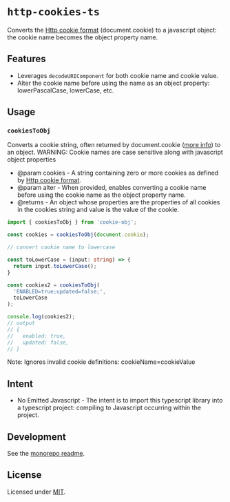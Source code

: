 # `http-cookies-ts`

Converts the [Http cookie format](https://developer.mozilla.org/en-US/docs/web/api/document/cookie) (document.cookie) to a javascript object: the cookie name becomes the object property name.

## Features

* Leverages `decodeURIComponent` for both cookie name and cookie value.
* Alter the cookie name before using the name as an object property: lowerPascalCase, lowerCase, etc.

## Usage

### `cookiesToObj`

Converts a cookie string, often returned by document.cookie ([more info](https://developer.mozilla.org/en-US/docs/web/api/document/cookie)) to an object. WARNING: Cookie names are case sensitive along with javascript object properties

* @param cookies - A string containing zero or more cookies as defined by [Http cookie format](https://developer.mozilla.org/en-US/docs/web/api/document/cookie).
* @param alter - When provided, enables converting a cookie name before using the cookie name as the object property name.
* @returns - An object whose properties are the properties of all cookies in the cookies string and value is the value of the cookie.

```typescript
import { cookiesToObj } from 'cookie-obj';

const cookies = cookiesToObj(document.cookie);

// convert cookie name to lowercase

const toLowerCase = (input: string) => {
  return input.toLowerCase();
}

const cookies2 = cookiesToObj(
  'ENABLED=true;updated=false;',
  toLowerCase
);

console.log(cookies2);
// output
// {
//   enabled: true,
//   updated: false,
// }
```

Note: Ignores invalid cookie definitions: cookieName=cookieValue

## Intent

* No Emitted Javascript - The intent is to import this typescript library into a typescript project: compiling to Javascript occurring within the project.

## Development

See the [monorepo readme](https://www.github.com/erichosick/trkm).

## License

Licensed under [MIT](./LICENSE.md).
